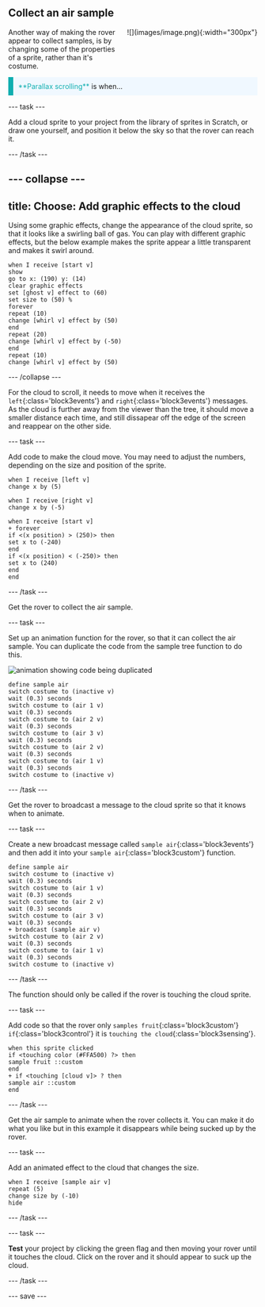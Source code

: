## Collect an air sample

<div style="display: flex; flex-wrap: wrap">
<div style="flex-basis: 200px; flex-grow: 1; margin-right: 15px;">
Another way of making the rover appear to collect samples, is by changing some of the properties of a sprite, rather than it's costume.
</div>
<div>
![](images/image.png){:width="300px"}
</div>
</div>

<p style="border-left: solid; border-width:10px; border-color: #0faeb0; background-color: aliceblue; padding: 10px;">
<span style="color: #0faeb0">**Parallax scrolling**</span> is when...
</p>

--- task ---

Add a cloud sprite to your project from the library of sprites in Scratch, or draw one yourself, and position it below the sky so that the rover can reach it.

--- /task ---

--- collapse ---
---
title: **Choose:** Add graphic effects to the cloud
---

Using some graphic effects, change the appearance of the cloud sprite, so that it looks like a swirling ball of gas. You can play with different graphic effects, but the below example makes the sprite appear a little transparent and makes it swirl around.

```blocks3
when I receive [start v]
show
go to x: (190) y: (14)
clear graphic effects
set [ghost v] effect to (60)
set size to (50) %
forever
repeat (10)
change [whirl v] effect by (50)
end
repeat (20)
change [whirl v] effect by (-50)
end
repeat (10)
change [whirl v] effect by (50)
```

--- /collapse ---

For the cloud to scroll, it needs to move when it receives the `left`{:class='block3events'} and `right`{:class='block3events'} messages. As the cloud is further away from the viewer than the tree, it should move a smaller distance each time, and still dissapear off the edge of the screen and reappear on the other side. 

--- task ---

Add code to make the cloud move. You may need to adjust the numbers, depending on the size and position of the sprite.

```blocks3
when I receive [left v]
change x by (5)

when I receive [right v]
change x by (-5)

when I receive [start v]
+ forever
if <(x position) > (250)> then
set x to (-240)
end
if <(x position) < (-250)> then
set x to (240)
end
end
```

--- /task ---

Get the rover to collect the air sample.

--- task ---

Set up an animation function for the rover, so that it can collect the air sample. You can duplicate the code from the sample tree function to do this.

![animation showing code being duplicated](animation.gif)

```blocks3
define sample air
switch costume to (inactive v)
wait (0.3) seconds
switch costume to (air 1 v)
wait (0.3) seconds
switch costume to (air 2 v)
wait (0.3) seconds
switch costume to (air 3 v)
wait (0.3) seconds
switch costume to (air 2 v)
wait (0.3) seconds
switch costume to (air 1 v)
wait (0.3) seconds
switch costume to (inactive v)
```

--- /task ---

Get the rover to broadcast a message to the cloud sprite so that it knows when to animate.

--- task ---

Create a new broadcast message called `sample air`{:class='block3events'} and then add it into your `sample air`{:class='block3custom'} function.

```blocks3
define sample air
switch costume to (inactive v)
wait (0.3) seconds
switch costume to (air 1 v)
wait (0.3) seconds
switch costume to (air 2 v)
wait (0.3) seconds
switch costume to (air 3 v)
wait (0.3) seconds
+ broadcast (sample air v)
switch costume to (air 2 v)
wait (0.3) seconds
switch costume to (air 1 v)
wait (0.3) seconds
switch costume to (inactive v)
```

--- /task ---

The function should only be called if the rover is touching the cloud sprite.

--- task ---

Add code so that the rover only `samples fruit`{:class='block3custom'} `if`{:class='block3control'} it is `touching the cloud`{:class='block3sensing'}.

```blocks3
when this sprite clicked
if <touching color (#FFA500) ?> then
sample fruit ::custom
end
+ if <touching [cloud v]> ? then
sample air ::custom
end
```

--- /task ---

Get the air sample to animate when the rover collects it. You can make it do what you like but in this example it disappears while being sucked up by the rover.

--- task ---

Add an animated effect to the cloud that changes the size.

```blocks3
when I receive [sample air v]
repeat (5)
change size by (-10)
hide
```

--- /task ---

--- task ---

**Test** your project by clicking the green flag and then moving your rover until it touches the cloud. Click on the rover and it should appear to suck up the cloud.

--- /task ---


--- save ---